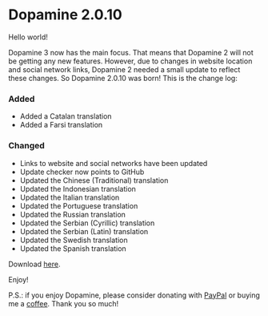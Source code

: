 # Dopamine 2.0.10

Hello world!

Dopamine 3 now has the main focus. That means that Dopamine 2 will not be getting any new features.
However, due to changes in website location and social network links, Dopamine 2 needed a small update 
to reflect these changes. So Dopamine 2.0.10 was born! This is the change log:

### Added

- Added a Catalan translation
- Added a Farsi translation

### Changed

- Links to website and social networks have been updated
- Update checker now points to GitHub
- Updated the Chinese (Traditional) translation
- Updated the Indonesian translation
- Updated the Italian translation
- Updated the Portuguese translation
- Updated the Russian translation
- Updated the Serbian (Cyrillic) translation
- Updated the Serbian (Latin) translation
- Updated the Swedish translation
- Updated the Spanish translation

Download [here](https://github.com/digimezzo/dopamine-windows/releases/tag/v2.0.10.4000).

Enjoy!

P.S.: if you enjoy Dopamine, please consider donating with [PayPal](https://www.paypal.com/donate/?hosted_button_id=N9Z4D62P24KRU) or buying me a [coffee](https://ko-fi.com/S6S11K63U). Thank you so much!
